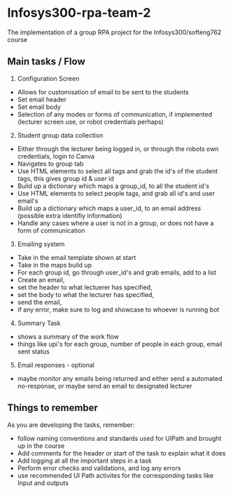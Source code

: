 # Infosys300-rpa-team-2
The implementation of a group RPA project for the Infosys300/softeng762 course

## Main tasks / Flow

1. Configuration Screen
- Allows for customisation of email to be sent to the students
- Set email header
- Set email body
- Selection of any modes or forms of communication, if implemented (lecturer screen use, or robot credentials perhaps)

2. Student group data collection
- Either through the lecturer being logged in, or through the robots own credentials, login to Canva
- Navigates to group tab
- Use HTML elements to select all tags and grab the id's of the student tags, this gives group id & user id
- Build up a dictionary which maps a group_id, to all the student id's
- Use HTML elements to select people tags, and grab all id's and user email's
- Build up a dictionary which maps a user_id, to an email address (possible extra identifiy information)
- Handle any cases where a user is not in a group, or does not have a form of communication

3. Emailing system
- Take in the email template shown at start
- Take in the maps build up
- For each group id, go through user_id's and grab emails, add to a list
- Create an email, 
- set the header to what lectuerer has specified,
- set the body to what the lecturer has specified,
- send the email,
- if any error, make sure to log and showcase to whoever is running bot

4. Summary Task
- shows a summary of the work flow
- things like upi's for each group, number of people in each group, email sent status

5. Email responses - optional
- maybe monitor any emails being returned and either send a automated no-response, or maybe send an email to designated lecturer

## Things to remember
As you are developing the tasks, remember:
- follow naming conventions and standards used for UIPath and brought up in the course
- Add comments for the header or start of the task to explain what it does
- Add logging at all the important steps in a task
- Perform error checks and validations, and log any errors
- use recommended UI Path activites for the corresponding tasks like Input and outputs
